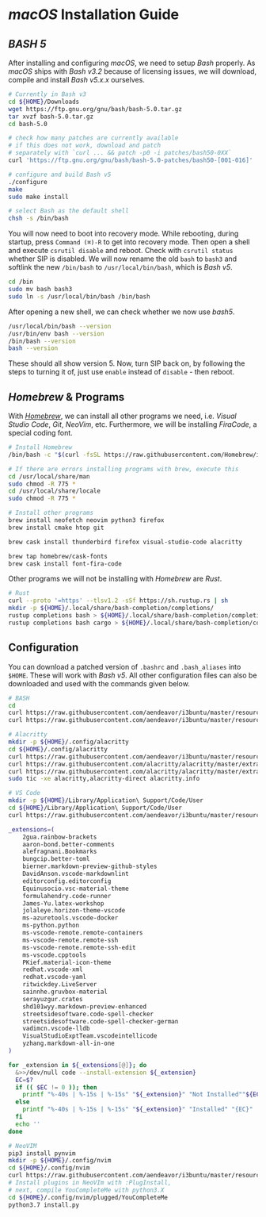 # _macOS_ Installation Guide

[//]: # (source <https://scriptingosx.com/2019/02/install-bash-5-on-macos/>)

## _BASH 5_

After installing and configuring _macOS_, we need to setup _Bash_ properly. As _macOS_ ships with _Bash v3.2_ because of licensing issues, we will download, compile and install _Bash v5.x.x_ ourselves.

``` BASH
# Currently in Bash v3
cd ${HOME}/Downloads
wget https://ftp.gnu.org/gnu/bash/bash-5.0.tar.gz
tar xvzf bash-5.0.tar.gz
cd bash-5.0

# check how many patches are currently available
# if this does not work, download and patch
# separately with `curl ... && patch -p0 -i patches/bash50-0XX`
curl 'https://ftp.gnu.org/gnu/bash/bash-5.0-patches/bash50-[001-016]' | patch -p0

# configure and build Bash v5
./configure
make
sudo make install

# select Bash as the default shell
chsh -s /bin/bash
```

You will now need to boot into recovery mode. While rebooting, during startup, press `Command (⌘)-R` to get into recovery mode. Then open a shell and execute `csrutil disable` and reboot. Check with `csrutil status` whether SIP is disabled. We will now rename the old `bash` to `bash3` and softlink the new `/bin/bash` to `/usr/local/bin/bash`, which is _Bash v5_.

``` BASH
cd /bin
sudo mv bash bash3
sudo ln -s /usr/local/bin/bash /bin/bash
```

After opening a new shell, we can check whether we now use _bash5_.

``` BASH
/usr/local/bin/bash --version
/usr/bin/env bash --version
/bin/bash --version
bash --version
```

These should all show version 5. Now, turn SIP back on, by following the steps to turning it of, just use `enable` instead of `disable` - then reboot.

## _Homebrew_ & Programs

With _[Homebrew](https://brew.sh/)_, we can install all other programs we need, i.e. _Visual Studio Code_, _Git_, _NeoVim_, etc. Furthermore, we will be installing _FiraCode_, a special coding font.

``` BASH
# Install Homebrew
/bin/bash -c "$(curl -fsSL https://raw.githubusercontent.com/Homebrew/install/master/install.sh)"

# If there are errors installing programs with brew, execute this
cd /usr/local/share/man
sudo chmod -R 775 *
cd /usr/local/share/locale
sudo chmod -R 775 *

# Install other programs
brew install neofetch neovim python3 firefox
brew install cmake htop git

brew cask install thunderbird firefox visual-studio-code alacritty

brew tap homebrew/cask-fonts
brew cask install font-fira-code
```

Other programs we will not be installing with _Homebrew_ are _Rust_.

``` BASH
# Rust
curl --proto '=https' --tlsv1.2 -sSf https://sh.rustup.rs | sh
mkdir -p ${HOME}/.local/share/bash-completion/completions/
rustup completions bash > ${HOME}/.local/share/bash-completion/completions/rustup
rustup completions bash cargo > ${HOME}/.local/share/bash-completion/completions/cargo
```

## Configuration

You can download a patched version of `.bashrc` and `.bash_aliases` into `$HOME`. These will work with _Bash v5_. All other configuration files can also be downloaded and used with the commands given below.

``` BASH
# BASH
cd
curl https://raw.githubusercontent.com/aendeavor/i3buntu/master/resources/sys/sh/macOS/.bashrc > .bashrc
curl https://raw.githubusercontent.com/aendeavor/i3buntu/master/resources/sys/sh/macOS/.bash_aliases > .bash_aliases

# Alacritty
mkdir -p ${HOME}/.config/alacritty
cd ${HOME}/.config/alacritty
curl https://raw.githubusercontent.com/aendeavor/i3buntu/master/resources/sys/sh/macOS/alacritty.yml > alacritty.yml
curl https://raw.githubusercontent.com/alacritty/alacritty/master/extra/alacritty.info > alacritty.info
curl https://raw.githubusercontent.com/alacritty/alacritty/master/extra/completions/alacritty.bash > alacritty.bash
sudo tic -xe alacritty,alacritty-direct alacritty.info

# VS Code
mkdir -p ${HOME}/Library/Application\ Support/Code/User
cd ${HOME}/Library/Application\ Support/Code/User
curl https://raw.githubusercontent.com/aendeavor/i3buntu/master/resources/sys/vscode/settings.json > settings.json

_extensions=(
    2gua.rainbow-brackets
    aaron-bond.better-comments
    alefragnani.Bookmarks
    bungcip.better-toml
    bierner.markdown-preview-github-styles
    DavidAnson.vscode-markdownlint
    editorconfig.editorconfig
    Equinusocio.vsc-material-theme
    formulahendry.code-runner
    James-Yu.latex-workshop
    jolaleye.horizon-theme-vscode
    ms-azuretools.vscode-docker
    ms-python.python
    ms-vscode-remote.remote-containers
    ms-vscode-remote.remote-ssh
    ms-vscode-remote.remote-ssh-edit
    ms-vscode.cpptools
    PKief.material-icon-theme
    redhat.vscode-xml
    redhat.vscode-yaml
    ritwickdey.LiveServer
    sainnhe.gruvbox-material
    serayuzgur.crates
    shd101wyy.markdown-preview-enhanced
    streetsidesoftware.code-spell-checker
    streetsidesoftware.code-spell-checker-german
    vadimcn.vscode-lldb
    VisualStudioExptTeam.vscodeintellicode
    yzhang.markdown-all-in-one
)

for _extension in ${_extensions[@]}; do
  &>>/dev/null code --install-extension ${_extension}
  EC=$?
  if (( $EC != 0 )); then
    printf "%-40s | %-15s | %-15s" "${_extension}" "Not Installed""${EC}"
  else
    printf "%-40s | %-15s | %-15s" "${_extension}" "Installed" "{EC}"
  fi
  echo ''
done

# NeoVIM
pip3 install pynvim
mkdir -p ${HOME}/.config/nvim
cd ${HOME}/.config/nvim
curl https://raw.githubusercontent.com/aendeavor/i3buntu/master/resources/sys/vi/init.vim > init.vim
# Install plugins in NeoVIm with :PlugInstall,
# next, compile YouCompleteMe with python3.X
cd ${HOME}/.config/nvim/plugged/YouCompleteMe
python3.7 install.py
```
